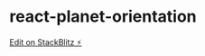 # react-planet-orientation

[Edit on StackBlitz ⚡️](https://stackblitz.com/edit/react-planet-orientation)